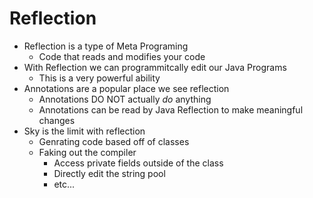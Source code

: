 # Reflection
- Reflection is a type of Meta Programing
  - Code that reads and modifies your code
- With Reflection we can programmitcally edit our Java Programs
  - This is a very powerful ability
- Annotations are a popular place we see reflection
  - Annotations DO NOT actually *do* anything
  - Annotations can be read by Java Reflection to make meaningful changes
- Sky is the limit with reflection
  - Genrating code based off of classes
  - Faking out the compiler
    - Access private fields outside of the class
    - Directly edit the string pool
    - etc...
